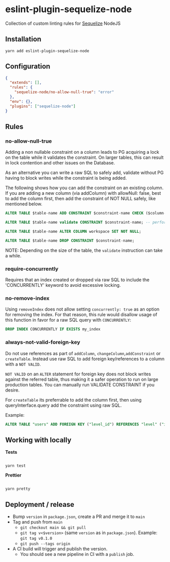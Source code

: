 # eslint-plugin-sequelize-node

Collection of custom linting rules for [Sequelize](https://www.npmjs.com/package/sequelize) NodeJS

## Installation

`yarn add eslint-plugin-sequelize-node`

## Configuration

```json
{
  "extends": [],
  "rules": {
    "sequelize-node/no-allow-null-true": "error"
  },
  "env": {},
  "plugins": ["sequelize-node"]
}
```

## Rules

### no-allow-null-true

Adding a non nullable constraint on a column leads to PG acquiring a
lock on the table while it validates the constraint. On larger tables,
this can result in lock contention and other issues on the Database.

As an alternative you can write a raw SQL to safely add, validate
without PG having to block writes while the constraint is being added.

The following shows how you can add the constraint on an existing column.
If you are adding a new column (via addColumn) with allowNull: false,
best to add the column first, then add the constraint of NOT NULL safely,
like mentioned below.

```sql
ALTER TABLE $table-name ADD CONSTRAINT $constraint-name CHECK ($column-name IS NOT NULL) NOT VALID;

ALTER TABLE $table-name validate CONSTRAINT $constraint-name; -- performs seq scan but doesn't block read/writes.

ALTER TABLE $table-name ALTER COLUMN workspace SET NOT NULL;

ALTER TABLE $table-name DROP CONSTRAINT $constraint-name;
```

NOTE: Depending on the size of the table, the `validate` instruction
can take a while.

### require-concurrently

Requires that an index created or dropped via raw SQL to include the 'CONCURRENTLY'
keyword to avoid excessive locking.

### no-remove-index

Using `removeIndex` does not allow setting `concurrently: true` as an option for removing the index.
For that reason, this rule would disallow usage of this function in favor for a raw SQL query with
`CONCURRENTLY`:

```sql
DROP INDEX CONCURRENTLY IF EXISTS my_index
```

### always-not-valid-foreign-key

Do not use references as part of `addColumn`, `changeColumn`,`addConstraint` or
`createTable`. Instead use raw SQL to add foreign key/references to a column with
a `NOT VALID`.

`NOT VALID` on an `ALTER` statement for foreign key does not
block writes against the referred table, thus making it a
safer operation to run on large production tables. You
can manually run VALIDATE CONSTRAINT if you desire.

For `createTable` its preferrable to add the column first, then
using queryInterface.query add the constraint using raw SQL.

Example:
```sql
ALTER TABLE "users" ADD FOREIGN KEY ("level_id") REFERENCES "level" ("id") NOT VALID;

```

## Working with locally

**Tests**

```

yarn test

```

**Prettier**

```

yarn pretty

```

## Deployment / release

- Bump `version` in `package.json`, create a PR and merge it to `main`
- Tag and push from `main`
  - `git checkout main && git pull`
  - `git tag v<$version>` (same `version` as in `package.json`). Example: `git tag v0.1.0`
  - `git push --tags origin`
- A CI build will trigger and publish the version.
  - You should see a new pipeline in CI with a `publish` job.
```
